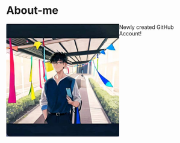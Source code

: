 # About-me
<img align="left" width="300" height="300" src = "https://github.com/Kirara-22/About-me/blob/main/images/mee.jpg?raw=true">
Newly created GitHub Account!


